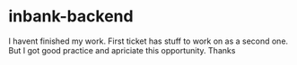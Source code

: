 # inbank-backend
I havent finished my work. First ticket has stuff to work on as a second one. But I got good practice and apriciate this opportunity. Thanks
